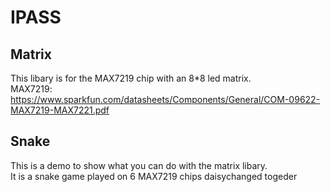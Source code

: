 # IPASS
## Matrix
This libary is for the MAX7219 chip with an 8*8 led matrix.  
MAX7219: https://www.sparkfun.com/datasheets/Components/General/COM-09622-MAX7219-MAX7221.pdf  
## Snake
This is a demo to show what you can do with the matrix libary.  
It is a snake game played on 6 MAX7219 chips daisychanged togeder
